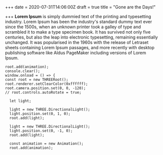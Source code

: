 +++
date = 2020-07-31T14:06:00Z
draft = true
title = "Gone are the Days!"

+++
**Lorem Ipsum** is simply dummied text of the printing and typesetting industry. Lorem Ipsum has been the industry's standard dummy text ever since the 1500s, when an unknown printer took a galley of type and scrambled it to make a type specimen book. It has survived not only five centuries, but also the leap into electronic typesetting, remaining essentially unchanged. It was popularised in the 1960s with the release of Letraset sheets containing Lorem Ipsum passages, and more recently with desktop publishing software like Aldus PageMaker including versions of Lorem Ipsum.

    root.add(animation);
    console.clear();
    window.onload = () => {
    const root = new THREERoot();
    root.renderer.setClearColor(0xffffff);
    root.camera.position.set(0, 0, -120);
    // root.controls.autoRotate = true;
    
      let light;
    
      light = new THREE.DirectionalLight();
      light.position.set(0, 1, 0);
      root.add(light);
    
      light = new THREE.DirectionalLight();
      light.position.set(0, -1, 0);
      root.add(light);
    
      const animation = new Animation();
      root.add(animation);